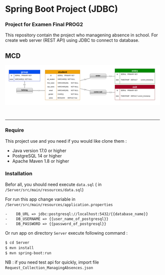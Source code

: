 # Spring Boot Project (JDBC)
### Project for Examen Final PROG2
This repository contain the project who managening absence in school.
For create web server (REST API) using JDBC to connect to database.
<br/>

## MCD

![image_mcd](Server/image/database.png)

<br/>
<hr/>

### Require
This project use and you need if you would like clone them :

-   Java version 17.0 or higher
-   PostgreSQL 14 or higher
-   Apache Maven 1.8 or higher

### Installation
Befor all, you should need execute `data.sql`  ( in ``/Server/src/main/resources/data.sql``)

For run this app change variable in `/Server/src/main/resources/application.properties`

    -    DB_URL => jdbc:postgresql://localhost:5432/{{database_name}}
    -    DB_USERNAME => {{user_name_of_postgresql}}
    -    DB_PASSWORD => {{password_of_postgresql}}


Or run app on directory ``Server`` execute following command  :

```sh
$ cd Server
$ mvn install
$ mvn spring-boot:run
```
NB : if you need test api for quickly, import file `Request_Collection_ManagingAbsences.json`